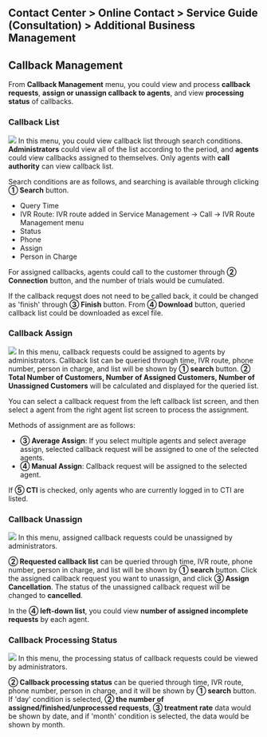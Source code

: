 ## Contact Center > Online Contact > Service Guide (Consultation) > Additional Business Management

## Callback Management
From **Callback Management** menu, you could view and process **callback requests**, **assign or unassign callback to agents**, and view **processing status** of callbacks.

### Callback List
![](http://static.toastoven.net/prod_contact_center/2.2.8-(1)_en.png)
In this menu, you could view callback list through search conditions. **Administrators** could view all of the list according to the period, and **agents** could view callbacks assigned to themselves. Only agents with **call authority** can view callback list.

Search conditions are as follows, and searching is available through clicking  **① Search** button.

- Query Time
- IVR Route: IVR route added in Service Management → Call → IVR Route Management menu
- Status
- Phone
- Assign
- Person in Charge

For assigned callbacks, agents could call to the customer through **② Connection** button, and the number of trials would be cumulated.

If the callback request does not need to be called back, it could be changed as 'finish' through **③ Finish** button. 
From **④ Download** button, queried callback list could be downloaded as excel file.

### Callback Assign
![](http://static.toastoven.net/prod_contact_center/2.2.8-(2)_en.png) 
In this menu, callback requests could be assigned to agents by administrators.
Callback list can be queried through time, IVR route, phone number, person in charge, and list will be shown by 
**① search** button. **② Total Number of Customers, Number of Assigned Customers, Number of Unassigned Customers** will be calculated and displayed for the queried list.

You can select a callback request from the left callback list screen, and then select a agent from the right agent list screen to process the assignment.

Methods of assignment are as follows:

- **③ Average Assign**: If you select multiple agents and select average assign, selected callback request will be assigned to one of the selected agents.
- **④ Manual Assign**: Callback request will be assigned to the selected agent.

If **⑤ CTI** is checked, only agents who are currently logged in to CTI are listed.

### Callback Unassign
![](http://static.toastoven.net/prod_contact_center/2.2.8-(3)_en.png)
In this menu, assigned callback requests could be unassigned by administrators.

**② Requested callback list** can be queried through time, IVR route, phone number, person in charge, and list will be shown by **① search** button. Click the assigned callback request you want to unassign, and click **③ Assign Cancellation**. The status of the unassigned callback request will be changed to **cancelled**.  

In the **④ left-down list**, you could view **number of assigned incomplete requests** by each agent.  

### Callback Processing Status
![](http://static.toastoven.net/prod_contact_center/2.2.8-(4)_en.png)
In this menu, the processing status of callback requests could be viewed by administrators.

**② Callback processing status** can be queried through time, IVR route, phone number, person in charge, and it will be shown by **① search** button. If 'day' condition is selected, **② the number of assigned/finished/unprocessed requests**, **③ treatment rate** data would be shown by date, and if 'month' condition is selected, the data would be shown by month.
